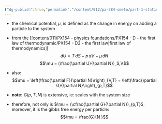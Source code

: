 ```yaml
---
{"dg-publish":true,"permalink":"/content/012/px-284-smeto/part-1-statistical-mechanics/i-chemical-potential/px-284-i1-definition/","noteIcon":"1","created":"2025-01-16T15:12:37.800+00:00","updated":"2025-01-16T15:17:34.652+00:00"}
---
```


- the chemical potential, $\mu$, is defined as  the change in energy on adding a particle to the system
- from the [[content/011/PX154 - physics foundations/PX154 - D - the first law of thermodynamic/PX154 - D2 - the first law\|first law of thermodynamics]]
$$dU = T\,dS - p\,dV - \mu\,dN$$
$$\mu = (\frac{\partial U}{\partial N})_S,V$$
- also:
$$\mu = \left(\frac{\partial F}{\partial N}\right)_{V,T} = \left(\frac{\partial G}{\partial N}\right)_{p,T}$$

- **note:** $G(p, T, N)$ is extensive, ie: scales with the system size
- therefore, not only is $\mu = (\cfrac{\partial G}{\partial N})_{p,T}$, moreover, it is the gibbs free energy per particle:
  $$\mu = \frac{G}{N }$$
